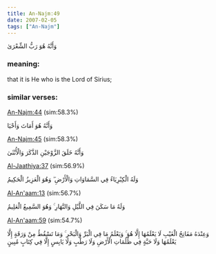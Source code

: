 ```yaml
---
title: An-Najm:49
date: 2007-02-05
tags: ["An-Najm"]
---
```

وَأَنَّهُ هُوَ رَبُّ الشِّعْرَىٰ
### meaning: 
that it is He who is the Lord of Sirius;
### similar verses: 

[An-Najm:44](/53/44) (sim:58.3%)

وَأَنَّهُ هُوَ أَمَاتَ وَأَحْيَا

[An-Najm:45](/53/45) (sim:58.3%)

وَأَنَّهُ خَلَقَ الزَّوْجَيْنِ الذَّكَرَ وَالْأُنْثَىٰ

[Al-Jaathiya:37](/45/37) (sim:56.9%)

وَلَهُ الْكِبْرِيَاءُ فِي السَّمَاوَاتِ وَالْأَرْضِ ۖ وَهُوَ الْعَزِيزُ الْحَكِيمُ

[Al-An'aam:13](/6/13) (sim:56.7%)

وَلَهُ مَا سَكَنَ فِي اللَّيْلِ وَالنَّهَارِ ۚ وَهُوَ السَّمِيعُ الْعَلِيمُ

[Al-An'aam:59](/6/59) (sim:54.7%)

وَعِنْدَهُ مَفَاتِحُ الْغَيْبِ لَا يَعْلَمُهَا إِلَّا هُوَ ۚ وَيَعْلَمُ مَا فِي الْبَرِّ وَالْبَحْرِ ۚ وَمَا تَسْقُطُ مِنْ وَرَقَةٍ إِلَّا يَعْلَمُهَا وَلَا حَبَّةٍ فِي ظُلُمَاتِ الْأَرْضِ وَلَا رَطْبٍ وَلَا يَابِسٍ إِلَّا فِي كِتَابٍ مُبِينٍ
